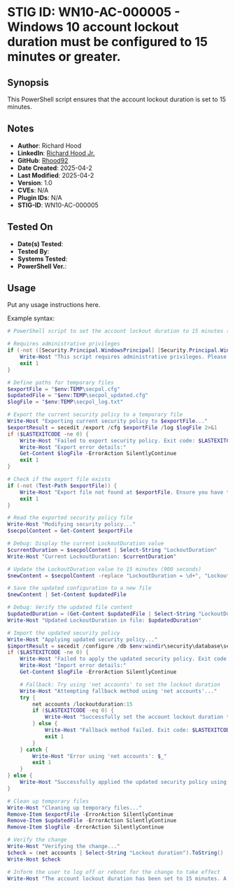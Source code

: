 # STIG ID: WN10-AC-000005 - Windows 10 account lockout duration must be configured to 15 minutes or greater.

## Synopsis
This PowerShell script ensures that the account lockout duration is set to 15 minutes.

## Notes
- **Author**: Richard Hood
- **LinkedIn**: [Richard Hood Jr.](https://www.linkedin.com/in/richard-hood-jr/)
- **GitHub**: [Rhood92](https://github.com/Rhood92)
- **Date Created**: 2025-04-2
- **Last Modified**: 2025-04-2
- **Version**: 1.0
- **CVEs**: N/A
- **Plugin IDs**: N/A
- **STIG-ID**: WN10-AC-000005
  
## Tested On
- **Date(s) Tested**: 
- **Tested By**: 
- **Systems Tested**: 
- **PowerShell Ver.**: 

## Usage
Put any usage instructions here.

Example syntax:
```powershell
# PowerShell script to set the account lockout duration to 15 minutes (STIG WN10-AC-000015)

# Requires administrative privileges
if (-not ([Security.Principal.WindowsPrincipal] [Security.Principal.WindowsIdentity]::GetCurrent()).IsInRole([Security.Principal.WindowsBuiltInRole]::Administrator)) {
    Write-Host "This script requires administrative privileges. Please run PowerShell as an Administrator."
    exit 1
}

# Define paths for temporary files
$exportFile = "$env:TEMP\secpol.cfg"
$updatedFile = "$env:TEMP\secpol_updated.cfg"
$logFile = "$env:TEMP\secpol_log.txt"

# Export the current security policy to a temporary file
Write-Host "Exporting current security policy to $exportFile..."
$exportResult = secedit /export /cfg $exportFile /log $logFile 2>&1
if ($LASTEXITCODE -ne 0) {
    Write-Host "Failed to export security policy. Exit code: $LASTEXITCODE"
    Write-Host "Export error details:"
    Get-Content $logFile -ErrorAction SilentlyContinue
    exit 1
}

# Check if the export file exists
if (-not (Test-Path $exportFile)) {
    Write-Host "Export file not found at $exportFile. Ensure you have the necessary permissions."
    exit 1
}

# Read the exported security policy file
Write-Host "Modifying security policy..."
$secpolContent = Get-Content $exportFile

# Debug: Display the current LockoutDuration value
$currentDuration = $secpolContent | Select-String "LockoutDuration"
Write-Host "Current LockoutDuration: $currentDuration"

# Update the LockoutDuration value to 15 minutes (900 seconds)
$newContent = $secpolContent -replace "LockoutDuration = \d+", "LockoutDuration = 900"

# Save the updated configuration to a new file
$newContent | Set-Content $updatedFile

# Debug: Verify the updated file content
$updatedDuration = (Get-Content $updatedFile | Select-String "LockoutDuration").ToString()
Write-Host "Updated LockoutDuration in file: $updatedDuration"

# Import the updated security policy
Write-Host "Applying updated security policy..."
$importResult = secedit /configure /db $env:windir\security\database\secedit.sdb /cfg $updatedFile /log $logFile /quiet 2>&1
if ($LASTEXITCODE -ne 0) {
    Write-Host "Failed to apply the updated security policy. Exit code: $LASTEXITCODE"
    Write-Host "Import error details:"
    Get-Content $logFile -ErrorAction SilentlyContinue

    # Fallback: Try using 'net accounts' to set the lockout duration
    Write-Host "Attempting fallback method using 'net accounts'..."
    try {
        net accounts /lockoutduration:15
        if ($LASTEXITCODE -eq 0) {
            Write-Host "Successfully set the account lockout duration to 15 minutes using 'net accounts'."
        } else {
            Write-Host "Fallback method failed. Exit code: $LASTEXITCODE"
            exit 1
        }
    } catch {
        Write-Host "Error using 'net accounts': $_"
        exit 1
    }
} else {
    Write-Host "Successfully applied the updated security policy using 'secedit'."
}

# Clean up temporary files
Write-Host "Cleaning up temporary files..."
Remove-Item $exportFile -ErrorAction SilentlyContinue
Remove-Item $updatedFile -ErrorAction SilentlyContinue
Remove-Item $logFile -ErrorAction SilentlyContinue

# Verify the change
Write-Host "Verifying the change..."
$check = (net accounts | Select-String "Lockout duration").ToString()
Write-Host $check

# Inform the user to log off or reboot for the change to take effect
Write-Host "The account lockout duration has been set to 15 minutes. A logoff or reboot may be required for the change to take effect."
